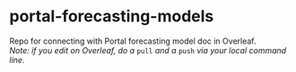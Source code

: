 # portal-forecasting-models
Repo for connecting with Portal forecasting model doc in Overleaf.  
*Note: if you edit on Overleaf, do a* `pull` *and a* `push` *via your local command line.*
